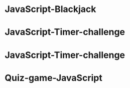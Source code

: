 # JavaScript-Blackjack
# JavaScript-Timer-challenge
# JavaScript-Timer-challenge
# Quiz-game-JavaScript

